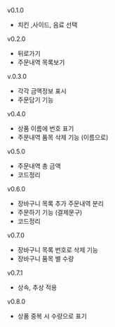 v0.1.0
- 치킨 ,사이드, 음료 선택

v0.2.0
- 뒤로가기 
- 주문내역 목록보기

v.0.3.0
- 각각 금액정보 표시
- 주문담기 기능

v0.4.0
- 상품 이름에 번호 표기
- 주문내역 품목 삭제 기능 (이름으로)

v0.5.0
- 주문내역 총 금액
- 코드정리

v0.6.0
- 장바구니 목록 추가 주문내역 분리
- 주문하기 기능 (결제문구)
- 코드정리

v0.7.0
- 장바구니 목록 번호로 삭제 기능
- 장바구니 품목 별 수량

v0.7.1
- 상속, 추상 적용

v0.8.0
- 상품 중복 시 수량으로 표기
